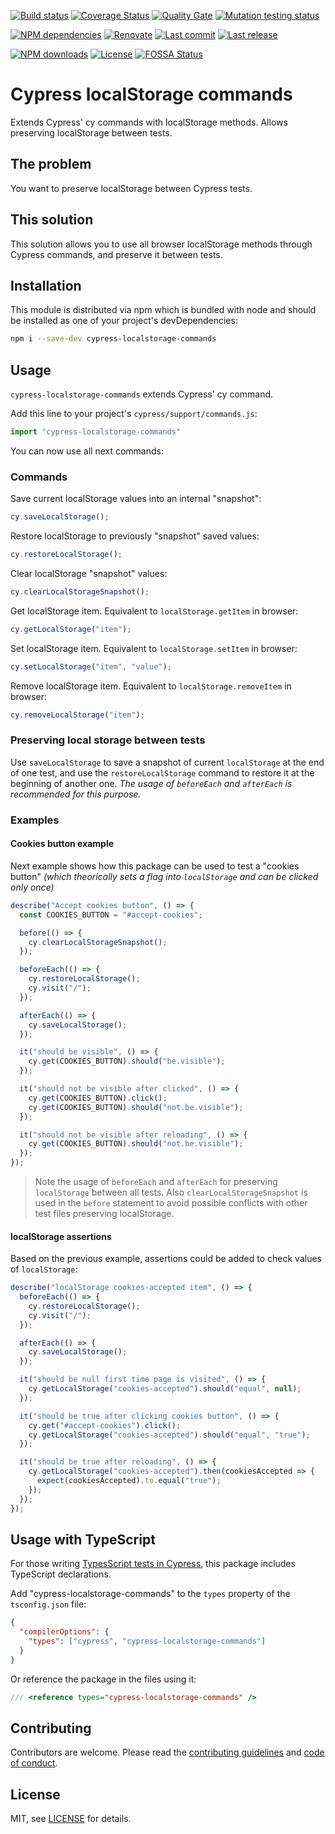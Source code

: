 [![Build status][build-image]][build-url] [![Coverage Status][coveralls-image]][coveralls-url] [![Quality Gate][quality-gate-image]][quality-gate-url] [![Mutation testing status][mutation-image]][mutation-url]

[![NPM dependencies][npm-dependencies-image]][npm-dependencies-url] [![Renovate](https://img.shields.io/badge/renovate-enabled-brightgreen.svg)](https://renovatebot.com) [![Last commit][last-commit-image]][last-commit-url] [![Last release][release-image]][release-url]

[![NPM downloads][npm-downloads-image]][npm-downloads-url] [![License][license-image]][license-url] [![FOSSA Status](https://app.fossa.io/api/projects/git%2Bgithub.com%2Fjavierbrea%2Fcypress-localstorage-commands.svg?type=shield)](https://app.fossa.io/projects/git%2Bgithub.com%2Fjavierbrea%2Fcypress-localstorage-commands?ref=badge_shield)

# Cypress localStorage commands

Extends Cypress' cy commands with localStorage methods. Allows preserving localStorage between tests.

## The problem

You want to preserve localStorage between Cypress tests.

## This solution

This solution allows you to use all browser localStorage methods through Cypress commands, and preserve it between tests.

## Installation

This module is distributed via npm which is bundled with node and should be installed as one of your project's devDependencies:

```bash
npm i --save-dev cypress-localstorage-commands
```

## Usage

`cypress-localstorage-commands` extends Cypress' cy command.

Add this line to your project's `cypress/support/commands.js`:

```js
import "cypress-localstorage-commands"
```

You can now use all next commands:

### Commands

Save current localStorage values into an internal "snapshot":

```js
cy.saveLocalStorage();
```

Restore localStorage to previously "snapshot" saved values:

```js
cy.restoreLocalStorage();
```

Clear localStorage "snapshot" values:

```js
cy.clearLocalStorageSnapshot();
```

Get localStorage item. Equivalent to `localStorage.getItem` in browser:

```js
cy.getLocalStorage("item");
```

Set localStorage item. Equivalent to `localStorage.setItem` in browser:

```js
cy.setLocalStorage("item", "value");
```

Remove localStorage item. Equivalent to `localStorage.removeItem` in browser:

```js
cy.removeLocalStorage("item");
```

### Preserving local storage between tests

Use `saveLocalStorage` to save a snapshot of current `localStorage` at the end of one test, and use the `restoreLocalStorage` command to restore it at the beginning of another one. _The usage of `beforeEach` and `afterEach` is recommended for this purpose._

### Examples

#### Cookies button example

Next example shows how this package can be used to test a "cookies button" _(which theorically sets a flag into `localStorage` and can be clicked only once)_

```js
describe("Accept cookies button", () => {
  const COOKIES_BUTTON = "#accept-cookies";

  before(() => {
    cy.clearLocalStorageSnapshot();
  });

  beforeEach(() => {
    cy.restoreLocalStorage();
    cy.visit("/");
  });

  afterEach(() => {
    cy.saveLocalStorage();
  });

  it("should be visible", () => {
    cy.get(COOKIES_BUTTON).should("be.visible");
  });

  it("should not be visible after clicked", () => {
    cy.get(COOKIES_BUTTON).click();
    cy.get(COOKIES_BUTTON).should("not.be.visible");
  });

  it("should not be visible after reloading", () => {
    cy.get(COOKIES_BUTTON).should("not.be.visible");
  });
});
```

> Note the usage of `beforeEach` and `afterEach` for preserving `localStorage` between all tests. Also `clearLocalStorageSnapshot` is used in the `before` statement to avoid possible conflicts with other test files preserving localStorage.

#### localStorage assertions

Based on the previous example, assertions could be added to check values of `localStorage`:

```js
describe("localStorage cookies-accepted item", () => {
  beforeEach(() => {
    cy.restoreLocalStorage();
    cy.visit("/");
  });

  afterEach(() => {
    cy.saveLocalStorage();
  });

  it("should be null first time page is visited", () => {
    cy.getLocalStorage("cookies-accepted").should("equal", null);
  });

  it("should be true after clicking cookies button", () => {
    cy.get("#accept-cookies").click();
    cy.getLocalStorage("cookies-accepted").should("equal", "true");
  });

  it("should be true after reloading", () => {
    cy.getLocalStorage("cookies-accepted").then(cookiesAccepted => {
      expect(cookiesAccepted).to.equal("true");
    });
  });
});
```

## Usage with TypeScript

For those writing [TypesScript tests in Cypress][cypress-typescript], this package includes TypeScript declarations.

Add "cypress-localstorage-commands" to the `types` property of the `tsconfig.json` file:

```json
{
  "compilerOptions": {
    "types": ["cypress", "cypress-localstorage-commands"]
  }
}
```

Or reference the package in the files using it:

```typescript
/// <reference types="cypress-localstorage-commands" />
```

## Contributing

Contributors are welcome.
Please read the [contributing guidelines](.github/CONTRIBUTING.md) and [code of conduct](.github/CODE_OF_CONDUCT.md).

## License

MIT, see [LICENSE](./LICENSE) for details.

[coveralls-image]: https://coveralls.io/repos/github/javierbrea/cypress-localstorage-commands/badge.svg
[coveralls-url]: https://coveralls.io/github/javierbrea/cypress-localstorage-commands
[build-image]: https://github.com/javierbrea/cypress-localstorage-commands/workflows/build/badge.svg?branch=chore-deps-cypress-6
[build-url]: https://github.com/javierbrea/cypress-localstorage-commands/actions?query=workflow%3Abuild
[mutation-image]: https://img.shields.io/endpoint?style=flat&url=https%3A%2F%2Fbadge-api.stryker-mutator.io%2Fgithub.com%2Fjavierbrea%2Fcypress-localstorage-commands%2Fmaster
[mutation-url]: https://dashboard.stryker-mutator.io/reports/github.com/javierbrea/cypress-localstorage-commands/master
[last-commit-image]: https://img.shields.io/github/last-commit/javierbrea/cypress-localstorage-commands.svg
[last-commit-url]: https://github.com/javierbrea/cypress-localstorage-commands/commits
[license-image]: https://img.shields.io/npm/l/cypress-localstorage-commands.svg
[license-url]: https://github.com/javierbrea/cypress-localstorage-commands/blob/master/LICENSE
[npm-downloads-image]: https://img.shields.io/npm/dm/cypress-localstorage-commands.svg
[npm-downloads-url]: https://www.npmjs.com/package/cypress-localstorage-commands
[npm-dependencies-image]: https://img.shields.io/david/javierbrea/cypress-localstorage-commands.svg
[npm-dependencies-url]: https://david-dm.org/javierbrea/cypress-localstorage-commands
[quality-gate-image]: https://sonarcloud.io/api/project_badges/measure?project=cypress-localstorage-commands&metric=alert_status
[quality-gate-url]: https://sonarcloud.io/dashboard?id=cypress-localstorage-commands
[release-image]: https://img.shields.io/github/release-date/javierbrea/cypress-localstorage-commands.svg
[release-url]: https://github.com/javierbrea/cypress-localstorage-commands/releases

[cypress-typescript]: https://docs.cypress.io/guides/tooling/typescript-support.html
